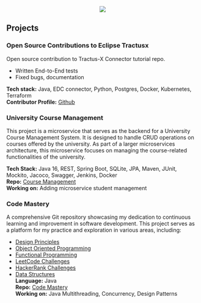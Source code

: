 <p align="center">
<img src="https://capsule-render.vercel.app/api?type=waving&color=gradient&height=100&section=header&text=Hello!&fontSize=40&fontColor=000000" />
</p>

<!--
**Euna-Islam/Euna-Islam** is a ✨ _special_ ✨ repository because its `README.md` (this file) appears on your GitHub profile.

Here are some ideas to get you started:

- 🔭 I’m currently working on ...
- 🌱 I’m currently learning ...
- 👯 I’m looking to collaborate on ...
- 🤔 I’m looking for help with ...
- 💬 Ask me about ...
- 📫 How to reach me: ...
- 😄 Pronouns: ...
- ⚡ Fun fact: ...
-->
## Projects
### Open Source Contributions to Eclipse Tractusx
Open source contribution to Tractus-X Connector tutorial repo.
- Written End-to-End tests
- Fixed bugs, documentation

**Tech stack:** Java, EDC connector, Python, Postgres, Docker, Kubernetes, Terraform</br>
**Contributor Profile:** [Github](https://github.com/ieuna)</br>
### University Course Management
This project is a microservice that serves as the backend for a University Course Management System. It is designed to handle CRUD operations on courses offered by the university. As part of a larger microservices architecture, this microservice focuses on managing the course-related functionalities of the university.</br>

**Tech Stack:** Java 16, REST, Spring Boot, SQLite, JPA, Maven, JUnit, Mockito, Jacoco, Swagger, Jenkins, Docker</br>
**Repo:** [Course Management](https://github.com/Euna-Islam/UniversityManagement/tree/main/apps/course-management)</br>
**Working on:** Adding microservice student management</br>

### Code Mastery
A comprehensive Git repository showcasing my dedication to continuous learning and improvement in software development. This project serves as a platform for my practice and exploration in various areas, including:
- [Design Principles](https://github.com/Euna-Islam/code-mastery/tree/main/design-principles#readme)
- [Object Oriented Programming](https://github.com/Euna-Islam/code-mastery/tree/main/4-pillars-of-oop)
- [Functional Programming](https://github.com/Euna-Islam/code-mastery/tree/main/functional-programming)
- [LeetCode Challenges](https://github.com/Euna-Islam/code-mastery/tree/main/LeetCode)
- [HackerRank Challenges](https://github.com/Euna-Islam/code-mastery/tree/main/HackerRank)
- [Data Structures](https://github.com/Euna-Islam/code-mastery/tree/main/data-structures)</br>
**Language:** Java</br>
**Repo:** [Code Mastery](https://github.com/Euna-Islam/code-mastery)</br>
**Working on:** Java Multithreading, Concurrency, Design Patterns</br>

